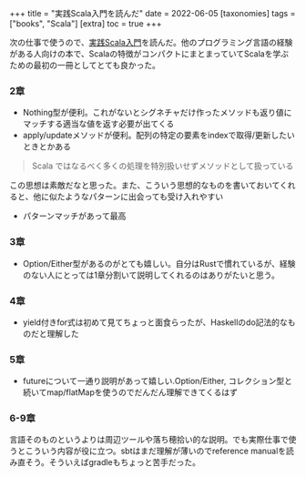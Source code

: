 +++
title = "実践Scala入門を読んだ"
date = 2022-06-05
[taxonomies]
tags = ["books", "Scala"]
[extra]
toc = true
+++

次の仕事で使うので、[実践Scala入門](https://gihyo.jp/dp/ebook/2018/978-4-297-10142-8)を読んだ。他のプログラミング言語の経験がある人向けの本で、Scalaの特徴がコンパクトにまとまっていてScalaを学ぶための最初の一冊としてとても良かった。

### 2章
* Nothing型が便利。これがないとシグネチャだけ作ったメソッドも返り値にマッチする適当な値を返す必要が出てくる
* apply/updateメソッドが便利。配列の特定の要素をindexで取得/更新したいときとかある

> Scala ではなるべく多くの処理を特別扱いせずメソッドとして扱っている

この思想は素敵だなと思った。また、こういう思想的なものを書いておいてくれると、他に似たようなパターンに出会っても受け入れやすい
* パターンマッチがあって最高


### 3章
* Option/Either型があるのがとても嬉しい。自分はRustで慣れているが、経験のない人にとっては1章分割いて説明してくれるのはありがたいと思う。

### 4章
* yield付きfor式は初めて見てちょっと面食らったが、Haskellのdo記法的なものだと理解した

### 5章
* futureについて一通り説明があって嬉しい.Option/Either, コレクション型と続いてmap/flatMapを使うのでだんだん理解できてくるはず

### 6-9章
言語そのものというよりは周辺ツールや落ち穂拾い的な説明。でも実際仕事で使うとこういう内容が役に立つ。sbtはまだ理解が薄いのでreference manualを読み直そう。そういえばgradleもちょっと苦手だった。

